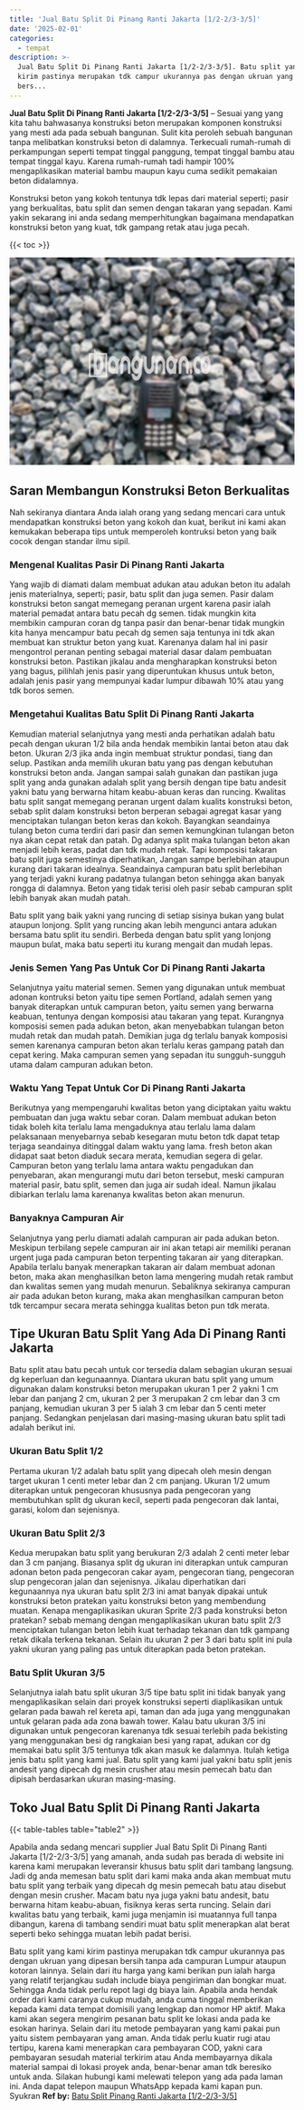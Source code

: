 ```yaml
---
title: 'Jual Batu Split Di Pinang Ranti Jakarta [1/2-2/3-3/5]'
date: '2025-02-01'
categories:
  - tempat
description: >-
  Jual Batu Split Di Pinang Ranti Jakarta [1/2-2/3-3/5]. Batu split yang kami
  kirim pastinya merupakan tdk campur ukurannya pas dengan ukruan yang dipesan
  bers...
---
```


**Jual Batu Split Di Pinang Ranti Jakarta \[1/2-2/3-3/5\]** – Sesuai yang yang kita tahu bahwasanya konstruksi beton merupakan komponen konstruksi yang mesti ada pada sebuah bangunan. Sulit kita peroleh sebuah bangunan tanpa melibatkan konstruksi beton di dalamnya. Terkecuali rumah-rumah di perkampungan seperti tempat tinggal panggung, tempat tinggal bambu atau tempat tinggal kayu. Karena rumah-rumah tadi hampir 100% mengaplikasikan material bambu maupun kayu cuma sedikit pemakaian beton didalamnya.

Konstruksi beton yang kokoh tentunya tdk lepas dari material seperti; pasir yang berkualitas, batu split dan semen dengan takaran yang sepadan. Kami yakin sekarang ini anda sedang memperhitungkan bagaimana mendapatkan konstruksi beton yang kuat, tdk gampang retak atau juga pecah.

{{< toc >}}

![Jual Batu Split Di Pinang Ranti Jakarta [1/2-2/3-3/5]](/images/jual-batu-split-24.png)

## Saran Membangun Konstruksi Beton Berkualitas

Nah sekiranya diantara Anda ialah orang yang sedang mencari cara untuk mendapatkan konstruksi beton yang kokoh dan kuat, berikut ini kami akan kemukakan beberapa tips untuk memperoleh kontruksi beton yang baik cocok dengan standar ilmu sipil.

### Mengenal Kualitas Pasir Di Pinang Ranti Jakarta

Yang wajib di diamati dalam membuat adukan atau adukan beton itu adalah jenis materialnya, seperti; pasir, batu split dan juga semen. Pasir dalam konstruksi beton sangat memegang peranan urgent karena pasir ialah material pemadat antara batu pecah dg semen. tidak mungkin kita membikin campuran coran dg tanpa pasir dan benar-benar tidak mungkin kita hanya mencampur batu pecah dg semen saja tentunya ini tdk akan membuat kan struktur beton yang kuat. Karenanya dalam hal ini pasir mengontrol peranan penting sebagai material dasar dalam pembuatan konstruksi beton. Pastikan jikalau anda mengharapkan konstruksi beton yang bagus, pilihlah jenis pasir yang diperuntukan khusus untuk beton, adalah jenis pasir yang mempunyai kadar lumpur dibawah 10% atau yang tdk boros semen.

### Mengetahui Kualitas Batu Split Di Pinang Ranti Jakarta

Kemudian material selanjutnya yang mesti anda perhatikan adalah batu pecah dengan ukuran 1/2 bila anda hendak membikin lantai beton atau dak beton. Ukuran 2/3 jika anda ingin membuat struktur pondasi, tiang dan selup. Pastikan anda memilih ukuran batu yang pas dengan kebutuhan konstruksi beton anda. Jangan sampai salah gunakan dan pastikan juga split yang anda gunakan adalah split yang bersih dengan tipe batu andesit yakni batu yang berwarna hitam keabu-abuan keras dan runcing. Kwalitas batu split sangat memegang peranan urgent dalam kualits konstruksi beton, sebab split dalam konstruksi beton berperan sebagai agregat kasar yang menciptakan tulangan beton keras dan kokoh. Bayangkan seandainya tulang beton cuma terdiri dari pasir dan semen kemungkinan tulangan beton nya akan cepat retak dan patah. Dg adanya split maka tulangan beton akan menjadi lebih keras, padat dan tdk mudah retak. Tapi komposisi takaran batu split juga semestinya diperhatikan, Jangan sampe berlebihan ataupun kurang dari takaran idealnya. Seandainya campuran batu split berlebihan yang terjadi yakni kurang padatnya tulangan beton sehingga akan banyak rongga di dalamnya. Beton yang tidak terisi oleh pasir sebab campuran split lebih banyak akan mudah patah.

Batu split yang baik yakni yang runcing di setiap sisinya bukan yang bulat ataupun lonjong. Split yang runcing akan lebih mengunci antara adukan bersama batu split itu sendiri. Berbeda dengan batu split yang lonjong maupun bulat, maka batu seperti itu kurang mengait dan mudah lepas.

### Jenis Semen Yang Pas Untuk Cor Di Pinang Ranti Jakarta

Selanjutnya yaitu material semen. Semen yang digunakan untuk membuat adonan kontruksi beton yaitu tipe semen Portland, adalah semen yang banyak diterapkan untuk campuran beton, yaitu semen yang berwarna keabuan, tentunya dengan komposisi atau takaran yang tepat. Kurangnya komposisi semen pada adukan beton, akan menyebabkan tulangan beton mudah retak dan mudah patah. Demikian juga dg terlalu banyak komposisi semen karenanya campuran beton akan terlalu keras gampang patah dan cepat kering. Maka campuran semen yang sepadan itu sungguh-sungguh utama dalam campuran adukan beton.

### Waktu Yang Tepat Untuk Cor Di Pinang Ranti Jakarta

Berikutnya yang mempengaruhi kwalitas beton yang diciptakan yaitu waktu pembuatan dan juga waktu sebar coran. Dalam membuat adukan beton tidak boleh kita terlalu lama mengaduknya atau terlalu lama dalam pelaksanaan menyebarnya sebab kesegaran mutu beton tdk dapat tetap terjaga seandainya ditinggal dalam waktu yang lama. fresh beton akan didapat saat beton diaduk secara merata, kemudian segera di gelar. Campuran beton yang terlalu lama antara waktu pengadukan dan penyebaran, akan mengurangi mutu dari beton tersebut, meski campuran material pasir, batu split, semen dan juga air sudah ideal. Namun jikalau dibiarkan terlalu lama karenanya kwalitas beton akan menurun.

### Banyaknya Campuran Air

Selanjutnya yang perlu diamati adalah campuran air pada adukan beton. Meskipun terbilang sepele campuran air ini akan tetapi air memiliki peranan urgent juga pada campuran beton terpenting takaran air yang diterapkan. Apabila terlalu banyak menerapkan takaran air dalam membuat adonan beton, maka akan menghasilkan beton lama mengering mudah retak rambut dan kwalitas semen yang mudah menurun. Sebaliknya sekiranya campuran air pada adukan beton kurang, maka akan menghasilkan campuran beton tdk tercampur secara merata sehingga kualitas beton pun tdk merata.

## Tipe Ukuran Batu Split Yang Ada Di Pinang Ranti Jakarta

Batu split atau batu pecah untuk cor tersedia dalam sebagian ukuran sesuai dg keperluan dan kegunaannya. Diantara ukuran batu split yang umum digunakan dalam konstruksi beton merupakan ukuran 1 per 2 yakni 1 cm lebar dan panjang 2 cm, ukuran 2 per 3 merupakan 2 cm lebar dan 3 cm panjang, kemudian ukuran 3 per 5 ialah 3 cm lebar dan 5 centi meter panjang. Sedangkan penjelasan dari masing-masing ukuran batu split tadi adalah berikut ini.

### Ukuran Batu Split 1/2

Pertama ukuran 1/2 adalah batu split yang dipecah oleh mesin dengan target ukuran 1 centi meter lebar dan 2 cm panjang. Ukuran 1/2 umum diterapkan untuk pengecoran khususnya pada pengecoran yang membutuhkan split dg ukuran kecil, seperti pada pengecoran dak lantai, garasi, kolom dan sejenisnya.

### Ukuran Batu Split 2/3

Kedua merupakan batu split yang berukuran 2/3 adalah 2 centi meter lebar dan 3 cm panjang. Biasanya split dg ukuran ini diterapkan untuk campuran adonan beton pada pengecoran cakar ayam, pengecoran tiang, pengecoran slup pengecoran jalan dan sejenisnya. Jikalau diperhatikan dari kegunaannya nya ukuran batu split 2/3 ini amat banyak dipakai untuk konstruksi beton pratekan yaitu konstruksi beton yang membendung muatan. Kenapa mengaplikasikan ukuran Sprite 2/3 pada konstruksi beton pratekan? sebab memang dengan mengaplikasikan ukuran batu split 2/3 menciptakan tulangan beton lebih kuat terhadap tekanan dan tdk gampang retak dikala terkena tekanan. Selain itu ukuran 2 per 3 dari batu split ini pula yakni ukuran yang paling pas untuk diterapkan pada beton pratekan.

### Batu Split Ukuran 3/5

Selanjutnya ialah batu split ukuran 3/5 tipe batu split ini tidak banyak yang mengaplikasikan selain dari proyek konstruksi seperti diaplikasikan untuk gelaran pada bawah rel kereta api, taman dan ada juga yang menggunakan untuk gelaran pada ada zona bawah tower. Kalau batu ukuran 3/5 ini digunakan untuk pengecoran karenanya tdk sesuai terlebih pada bekisting yang menggunakan besi dg rangkaian besi yang rapat, adukan cor dg memakai batu split 3/5 tentunya tdk akan masuk ke dalamnya. Itulah ketiga jenis batu split yang kami jual. Batu split yang kami jual yakni batu split jenis andesit yang dipecah dg mesin crusher atau mesin pemecah batu dan dipisah berdasarkan ukuran masing-masing.

## Toko Jual Batu Split Di Pinang Ranti Jakarta

{{< table-tables table="table2" >}}

Apabila anda sedang mencari supplier Jual Batu Split Di Pinang Ranti Jakarta \[1/2-2/3-3/5\] yang amanah, anda sudah pas berada di website ini karena kami merupakan leveransir khusus batu split dari tambang langsung. Jadi dg anda memesan batu split dari kami maka anda akan membuat mutu batu split yang terbaik yang dipecah dg mesin pemecah batu atau disebut dengan mesin crusher. Macam batu nya juga yakni batu andesit, batu berwarna hitam keabu-abuan, fisiknya keras serta runcing. Selain dari kwalitas batu yang terbaik, kami juga menjamin isi muatannya full tanpa dibangun, karena di tambang sendiri muat batu split menerapkan alat berat seperti beko sehingga muatan lebih padat berisi.

Batu split yang kami kirim pastinya merupakan tdk campur ukurannya pas dengan ukruan yang dipesan bersih tanpa ada campuran Lumpur ataupun kotoran lainnya. Selain dari itu harga yang kami berikan pun ialah harga yang relatif terjangkau sudah include biaya pengiriman dan bongkar muat. Sehingga Anda tidak perlu repot lagi dg biaya lain. Apabila anda hendak order dari kami caranya cukup mudah, anda cuma tinggal memberikan kepada kami data tempat domisili yang lengkap dan nomor HP aktif. Maka kami akan segera mengirim pesanan batu split ke lokasi anda pada ke esokan harinya. Selain dari itu metode pembayaran yang kami pakai pun yaitu sistem pembayaran yang aman. Anda tidak perlu kuatir rugi atau tertipu, karena kami menerapkan cara pembayaran COD, yakni cara pembayaran sesudah material terkirim atau Anda membayarnya dikala material sampai di lokasi proyek anda, benar-benar aman tdk beresiko untuk anda. Silakan hubungi kami melewati telepon yang ada pada laman ini. Anda dapat telepon maupun WhatsApp kepada kami kapan pun. Syukran
**Ref by:** [Batu Split Pinang Ranti Jakarta [1/2-2/3-3/5]](https://id.wikipedia.org/wiki/Batu)
